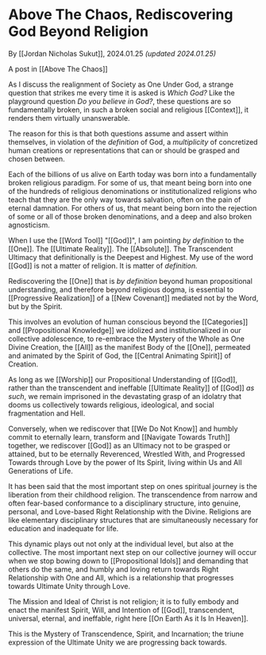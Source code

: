 # Above The Chaos, Rediscovering God Beyond Religion

By [[Jordan Nicholas Sukut]], 2024.01.25 _(updated 2024.01.25)_

A post in [[Above The Chaos]]  

As I discuss the realignment of Society as One Under God, a strange question that strikes me every time it is asked is *Which God?* Like the playground question *Do you believe in God?*, these questions are so fundamentally broken, in such a broken social and religious [[Context]], it renders them virtually unanswerable. 

The reason for this is that both questions assume and assert within themselves, in violation of the *definition* of God, a *multiplicity* of concretized human creations or representations that can or should be grasped and chosen between. 

Each of the billions of us alive on Earth today was born into a fundamentally broken religious paradigm. For some of us, that meant being born into one of the hundreds of religious denominations or institutionalized religions who teach that they are the only way towards salvation, often on the pain of eternal damnation. For others of us, that meant being born into the rejection of some or all of those broken denominations, and a deep and also broken agnosticism. 

When I use the [[Word Tool]] "[[God]]", I am pointing *by definition* to the [[One]]. The [[Ultimate Reality]]. The [[Absolute]].  The Transcendent Ultimacy that definitionally is the Deepest and Highest. My use of the word [[God]] is not a matter of religion. It is matter of *definition.*

Rediscovering the [[One]] that is *by definition* beyond human propositional understanding, and therefore beyond religious dogma, is essential to [[Progressive Realization]] of a [[New Covenant]] mediated not by the Word, but by the Spirit.  

This involves an evolution of human conscious beyond the [[Categories]] and [[Propositional Knowledge]] we idolized and institutionalized in our collective adolescence, to re-embrace the Mystery of the Whole as One Divine Creation, the [[All]] as the manifest Body of the [[One]], permeated and animated by the Spirit of God, the [[Central Animating Spirit]] of Creation.  

As long as we [[Worship]] our Propositional Understanding of [[God]], rather than the transcendent and ineffable [[Ultimate Reality]] of [[God]] *as such*, we remain imprisoned in the devastating grasp of an idolatry that dooms us collectively towards religious, ideological, and social fragmentation and Hell. 

Conversely, when we rediscover that [[We Do Not Know]] and humbly commit to eternally learn, transform and [[Navigate Towards Truth]] together, we rediscover [[God]] as an Ultimacy not to be grasped or attained, but to be eternally Reverenced, Wrestled With, and Progressed Towards through Love by the power of Its Spirit, living within Us and All Generations of Life. 

It has been said that the most important step on ones spiritual journey is the liberation from their childhood religion. The transcendence from narrow and often fear-based conformance to a disciplinary structure, into genuine, personal, and Love-based Right Relationship with the Divine. Religions are like elementary disciplinary structures that are simultaneously necessary for education and inadequate for life. 

This dynamic plays out not only at the individual level, but also at the collective. The most important next step on our collective journey will occur when we stop bowing down to [[Propositional Idols]] and demanding that others do the same, and humbly and loving return towards Right Relationship with One and All, which is a relationship that progresses towards Ultimate Unity through Love. 

The Mission and Ideal of Christ is not religion; it is to fully embody and enact the manifest Spirit, Will, and Intention of [[God]], transcendent, universal, eternal, and ineffable, right here [[On Earth As it Is In Heaven]]. 

This is the Mystery of Transcendence, Spirit, and Incarnation; the triune expression of the Ultimate Unity we are progressing back towards. 

